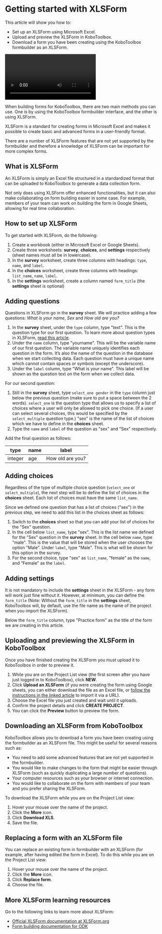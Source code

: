 # Getting started with XLSForm

This article will show you how to: 

* Set up an XLSForm using Microsoft Excel.
* Upload and preview the XLSForm in KoboToolbox.
* Download a form you have been creating using the KoboToolbox formbuilder as an XLSForm.

<video controls>
  <source
    src="./_static/files/getting_started_xlsform/getting_started_with_xlsform.mp4"
    type="video/mp4"
  />
</video>

When building forms for KoboToolbox, there are two main methods you can use. One is by using the KoboToolbox formbuilder interface, and the other is using XLSForm.

XLSForm is a standard for creating forms in Microsoft Excel and makes it
possible to create basic and advanced forms in a user-friendly format.

<p class="note">There are a number of XLSForm features that are not yet supported by the
formbuilder and therefore a knowledge of XLSForm can be important for
more complex forms.</p>

## What is XLSForm

An XLSForm is simply an Excel file structured in a standardized format that can
be uploaded to KoboToolbox to generate a data collection form.

Not only does using XLSForm offer enhanced functionalities, but it can also make
collaborating on form building easier in some case. For example, members of your
team can work on building the form in Google Sheets, allowing for real time collaboration.

## How to set up XLSForm

To get started with XLSForm, do the following:

1. Create a workbook (either in Microsoft Excel or Google Sheets).
2. Create three worksheets: **survey**, **choices**, and **settings** respectively (sheet names must all be in lowercase).
3. In the **survey** worksheet, create three columns with headings: `type`,
   `name`, and `label`.
4. In the **choices** worksheet, create three columns with headings:
   `list_name`, `name`, `label`.
5. In the **settings** worksheet, create a column named `form_title` (the
   **settings** sheet is optional)

## Adding questions

Questions in XLSForm go in the **survey** sheet. We will practice adding a few
questions: _What is your name_, _Sex_ and _How old are you?_

1. In the **survey** sheet, under the `type` column, type "text". This is the question type for our first question. To learn more about question types in XLSForm, [read this article](https://xlsform.org/en/#question-types).
2. Under the `name` column, type "yourname". This will be the variable name of
   our first question. The variable name uniquely identifies each question in the form. It’s also the name of the question in the database when we start collecting data. Each question must have a unique name which cannot contain spaces or symbols (except the underscore).
3. Under the `label` column, type "What is your name". This label will be shown as the question text on the form when we collect data.

For our second question:

1. Still in the **survey** sheet, type `select_one gender` in the `type` column
   just below the previous question (make sure to put a space between the 2
   words). `select_one` is the question type that allows us to specify a list of
   choices where a user will only be allowed to pick one choice. (If a user can
   select several choices, this would be specified by the `select_multiple`
   question type.) "sex" is the name of the list of choices which we have to
   define in the **choices** sheet.
2. Type the `name` and `label` of the question as "sex" and "Sex" respectively.

Add the final question as follows:


|type     |name          |label            |
|---------|--------------|-----------------|
|integer  |age           |How old are you? |

## Adding choices

Regardless of the type of multiple choice question (`select_one` or
`select_multiple`), the next step will be to define the list of choices in the
**choices** sheet. Each list of choices must have the same `list_name`.

Since we defined one question that has a list of choices ("sex") in the previous step, we need to add this list in the choices sheet as follows:

1. Switch to the **choices** sheet so that you can add your list of choices for
   the "Sex" question. 
2. In the cell below `list_name`, type "sex". This is the list name we defined
   for the "Sex" question in the **survey** sheet. In the cell below `name`,
   type "male". This is the value that will be stored when the user chooses the
   option "Male". Under `label`, type "Male". This is what will be shown for this option in the survey. 
3. For the second choice, type "sex" as `list_name`, "female” as the `name`, and
   “Female" as the `label`.

## Adding settings

It is not mandatory to include the **settings** sheet in the XLSForm - any form will
work just fine without it. However, at minimum, you can define the `form_title`
(Note: Without the `form_title` in the **settings** sheet, KoboToolbox will, by
default, use the file name as the name of the project when you import the XLSForm).

Below the `form_title` column, type "Practice form" as the title of the form we are creating in this article.

## Uploading and previewing the XLSForm in KoboToolbox

Once you have finished creating the XLSForm you must upload it to KoboToolbox in order to preview it.

1. While you are on the Project List view (the first screen after you have just logged in to KoboToolbox), click **NEW**.
2. Click **Upload an XLSForm** (if you were creating the form using Google sheets, you can either download the file as an Excel file, or [follow the instructions in the linked article](xls_url.md) to import it via a URL).
3. Choose the Excel file you just created and wait until it uploads.
4. Confirm the project details and click **CREATE PROJECT**.
5. You can click the **<i class="k-icon k-icon-view"></i> Preview** button to preview the form.

## Downloading an XLSForm from KoboToolbox

KoboToolbox allows you to download a form you have been creating using the formbuilder as an XLSForm file. This might be useful for several reasons such as:

* You need to add some advanced features that are not yet supported in the formbuilder. 
* You would like to make changes to the form that might be easier through XLSForm (such as quickly duplicating a large number of questions).
* Your computer resources such as your browser or internet connection.
* You would like to collaborate on the form with members of your team and you prefer sharing the XLSForm.

To download the XLSForm while you are on the Project List view:

1. Hover your mouse over the name of the project.
2. Click the **<i class="k-icon k-icon-more"></i> More** icon.
3. Click **<i class="k-icon k-icon-xls-file"></i> Download XLS**.
4. Save the file.

## Replacing a form with an XLSForm file

You can replace an existing form in formbuilder with an XLSForm (for example, after having edited the form in Excel). To do this while you are on the Project List view:

1. Hover your mouse over the name of the project.
2. Click the **<i class="k-icon k-icon-more"></i> More** icon.
3. Click **<i class="k-icon k-icon-replace"></i> Replace form**.
4. Choose the file.

## More XLSForm learning resources

Go to the following links to learn more about XLSForm:
* [Official XLSForm documentation at XLSForm.org](https://xlsform.org)
* [Form building documentation for ODK](https://docs.getodk.org/)
